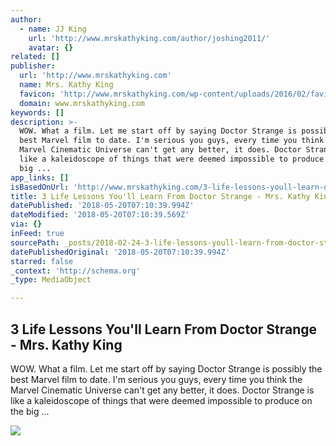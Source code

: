 ```yaml
---
author:
  - name: JJ King
    url: 'http://www.mrskathyking.com/author/joshing2011/'
    avatar: {}
related: []
publisher:
  url: 'http://www.mrskathyking.com'
  name: Mrs. Kathy King
  favicon: 'http://www.mrskathyking.com/wp-content/uploads/2016/02/faviconK.png'
  domain: www.mrskathyking.com
keywords: []
description: >-
  WOW. What a film. Let me start off by saying Doctor Strange is possibly the
  best Marvel film to date. I'm serious you guys, every time you think the
  Marvel Cinematic Universe can't get any better, it does. Doctor Strange is
  like a kaleidoscope of things that were deemed impossible to produce on the
  big ...
app_links: []
isBasedOnUrl: 'http://www.mrskathyking.com/3-life-lessons-youll-learn-doctor-strange/'
title: 3 Life Lessons You'll Learn From Doctor Strange - Mrs. Kathy King
datePublished: '2018-05-20T07:10:39.994Z'
dateModified: '2018-05-20T07:10:39.569Z'
via: {}
inFeed: true
sourcePath: _posts/2018-02-24-3-life-lessons-youll-learn-from-doctor-strange-mrs-kathy.md
datePublishedOriginal: '2018-05-20T07:10:39.994Z'
starred: false
_context: 'http://schema.org'
_type: MediaObject

---
```

<article style=""><h1>3 Life Lessons You'll Learn From Doctor Strange - Mrs. Kathy King</h1><p>WOW. What a film. Let me start off by saying Doctor Strange is possibly the best Marvel film to date. I'm serious you guys, every time you think the Marvel Cinematic Universe can't get any better, it does. Doctor Strange is like a kaleidoscope of things that were deemed impossible to produce on the big ...</p><img src="http://www.mrskathyking.com/wp-content/uploads/2016/11/DoctorStrange57eb0c121891f-e1478285663651.jpg" /></article>